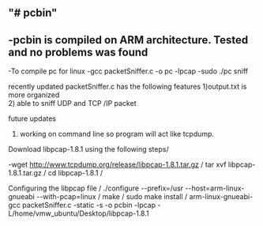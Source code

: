 "# pcbin" 
-
-pcbin is compiled on ARM architecture. Tested and no problems was found
-
-To compile pc for linux
-gcc packetSniffer.c -o pc -lpcap
-sudo ./pc sniff

recently updated packetSniffer.c  has the following features
1)output.txt is more organized  
2) able to sniff UDP and TCP /IP packet 

future updates
1) working on command line  so program will act like tcpdump.

Download libpcap-1.8.1  using the following steps/

-wget http://www.tcpdump.org/release/libpcap-1.8.1.tar.gz     /
tar xvf libpcap-1.8.1.tar.gz    /
cd libpcap-1.8.1   /

Configuring the libpcap file   /
 ./configure --prefix=/usr --host=arm-linux-gnueabi --with-pcap=linux   /
 make   /
 sudo make install  /
 arm-linux-gnueabi-gcc packetSniffer.c -static -s -o pcbin -lpcap -L/home/vmw_ubuntu/Desktop/libpcap-1.8.1

  

